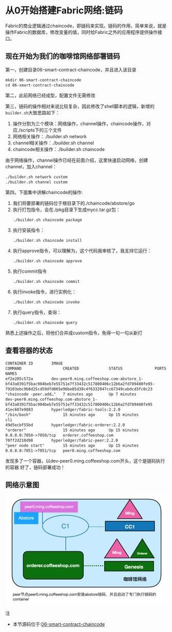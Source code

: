 # 从0开始搭建Fabric网络:链码
Fabric的商业逻辑通过chaincode，即链码来实现。链码的作用，简单来说，就是操作Fabric的数据库，修改变量的值，同时给Fabric之外的应用程序提供操作接口。

## 现在开始为我们的咖啡馆网络部署链码

第一，创建目录06-smart-contract-chaincode，并且进入该目录
```
mkdir 06-smart-contract-chaincode
cd 06-smart-contract-chaincode
```

第二，此前网络已经成型，配置文件无需修改

第三，链码的操作相对来说比较复杂，因此修改了shell脚本的逻辑，新增的`builder.sh`大致思路如下：
1. 操作分割为三个模块：网络操作，channel操作，chaincode操作，对应./scripts下的三个文件
2. 网络相关操作：./builder.sh network
3. channel相关操作：./builder.sh channel
4. chaincode相关操作：./builder.sh chaincode
   
由于网络操作，channel操作已经在前面介绍，这里快速启动网络，创建channel，加入channel：
```
./builder.sh network custom
./builder.sh channel custom
```

第四，下面集中讲解chaincode的操作:
1.  我们将要部署的链码位于根目录下的./chaincode/abstore/go
2.  执行打包指令，会在./pkg目录下生成mycc.tar.gz包：
    ```
    ./builder.sh chaincode package
    ```
3. 执行安装指令：
    ```
    ./builder.sh chaincode install
    ```
4. 执行approve指令，可以理解为，这个代码我审核了，我支持它运行：
    ```
    ./builder.sh chaincode approve
    ```
5. 执行commit指令
    ```
    ./builder.sh chaincode commit
    ```
6. 执行invoke指令，进行实例化：
    ```
    ./builder.sh chaincode invoke
    ```
7. 执行query指令，查询：
    ```
    ./builder.sh chaincode query
    ```
熟悉上述操作之后，将他们合并成custom指令，免得一句一句从新打

## 查看容器的状态
```
CONTAINER ID        IMAGE                                                                                                                                                                       COMMAND                  CREATED             STATUS              PORTS                    NAMES
ef2e285c572a        dev-peer0.ming.coffeeshop.com-abstore_1-bf43a0391f5bac984beb7e55751e7f33432c517800406c12b6a2fd789480fe95-79103ebc9b8d25cd59dfd065e96be85d38c4f6332047cc67349cabdcd3fc0c23   "chaincode -peer.add…"   7 minutes ago       Up 7 minutes                                 dev-peer0.ming.coffeeshop.com-abstore_1-bf43a0391f5bac984beb7e55751e7f33432c517800406c12b6a2fd789480fe95
41ec607e9883        hyperledger/fabric-tools:2.2.0                                                                                                                                              "/bin/bash"              15 minutes ago      Up 15 minutes                                cli
49d5ecbf55bd        hyperledger/fabric-orderer:2.2.0                                                                                                                                            "orderer"                15 minutes ago      Up 15 minutes       0.0.0.0:7050->7050/tcp   orderer.coffeeshop.com
70ff2d210d98        hyperledger/fabric-peer:2.2.0                                                                                                                                               "peer node start"        15 minutes ago      Up 15 minutes       0.0.0.0:7051->7051/tcp   peer0.ming.coffeeshop.com
```
发现多了一个容器，以dev-peer0.ming.coffeeshop.com开头，这个是链码执行的容器
好了，链码部署成功！

## 网络示意图
![consortium](/book/fabric/coffee06.png)

注
- 本节源码位于:[06-smart-contract-chaincode](https://github.com/stephenwu2020/hfcoffeeshop/tree/master/06-smart-contract-chaincode)